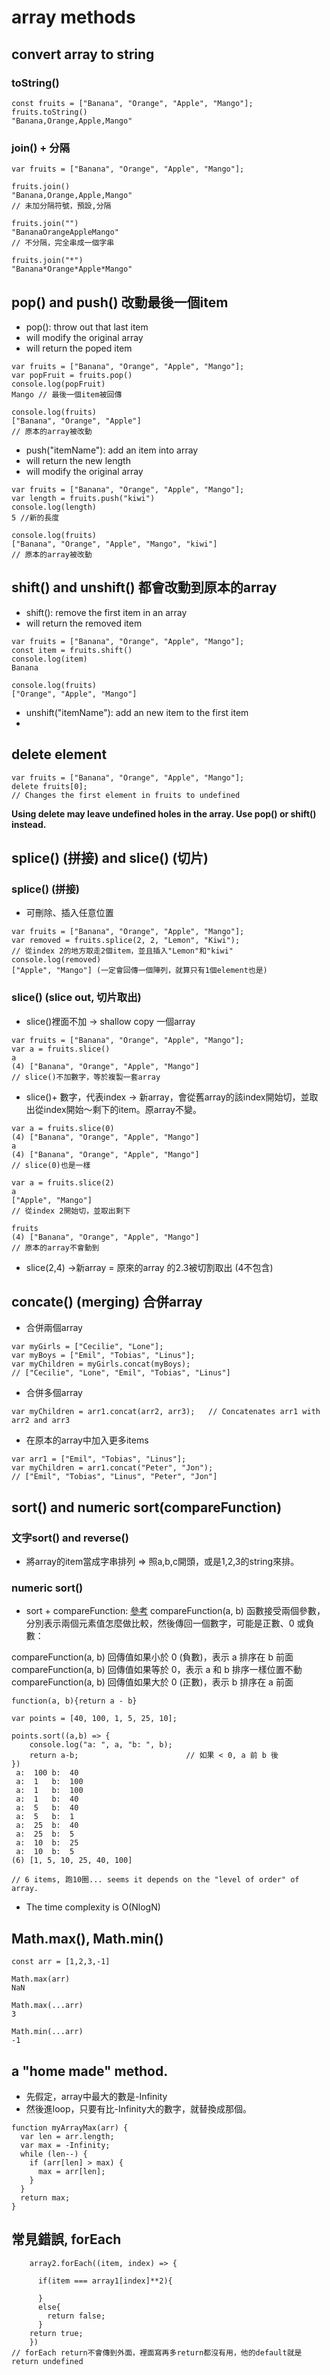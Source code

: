 # array methods

## convert array to string

### toString()
```
const fruits = ["Banana", "Orange", "Apple", "Mango"];
fruits.toString()
"Banana,Orange,Apple,Mango"
```

### join() + 分隔
```
var fruits = ["Banana", "Orange", "Apple", "Mango"];

fruits.join()
"Banana,Orange,Apple,Mango"
// 未加分隔符號，預設,分隔

fruits.join("")
"BananaOrangeAppleMango"
// 不分隔，完全串成一個字串

fruits.join("*")
"Banana*Orange*Apple*Mango"

```

## pop() and push() 改動最後一個item
- pop(): throw out that last item
- will modify the original array
- will return the poped item
```
var fruits = ["Banana", "Orange", "Apple", "Mango"];
var popFruit = fruits.pop()
console.log(popFruit)   
Mango // 最後一個item被回傳

console.log(fruits) 
["Banana", "Orange", "Apple"]
// 原本的array被改動
```

- push("itemName"): add an item into array
- will return the new length
- will modify the original array
```
var fruits = ["Banana", "Orange", "Apple", "Mango"];
var length = fruits.push("kiwi")
console.log(length) 
5 //新的長度

console.log(fruits)
["Banana", "Orange", "Apple", "Mango", "kiwi"]
// 原本的array被改動
```

## shift() and unshift() 都會改動到原本的array
- shift(): remove the first item in an array
- will return the removed item

```
var fruits = ["Banana", "Orange", "Apple", "Mango"];
const item = fruits.shift()
console.log(item)
Banana

console.log(fruits)
["Orange", "Apple", "Mango"]
```
- unshift("itemName"): add an new item to the first item
- 

## delete element
```
var fruits = ["Banana", "Orange", "Apple", "Mango"];
delete fruits[0];           
// Changes the first element in fruits to undefined
```
**Using delete may leave undefined holes in the array. Use pop() or shift() instead.**


## splice() (拼接) and slice() (切片)
### splice() (拼接) 
- 可刪除、插入任意位置

```
var fruits = ["Banana", "Orange", "Apple", "Mango"];
var removed = fruits.splice(2, 2, "Lemon", "Kiwi");
// 從index 2的地方取走2個item，並且插入"Lemon"和"kiwi"
console.log(removed)
["Apple", "Mango"] (一定會回傳一個陣列，就算只有1個element也是)
```


### slice() (slice out, 切片取出)
- slice()裡面不加 -> shallow copy 一個array 
```
var fruits = ["Banana", "Orange", "Apple", "Mango"];
var a = fruits.slice()
a
(4) ["Banana", "Orange", "Apple", "Mango"]
// slice()不加數字，等於複製一套array
```

- slice()+ 數字，代表index -> 新array，會從舊array的該index開始切，並取出從index開始～剩下的item。原array不變。
```
var a = fruits.slice(0)
(4) ["Banana", "Orange", "Apple", "Mango"]
a
(4) ["Banana", "Orange", "Apple", "Mango"]
// slice(0)也是一樣

var a = fruits.slice(2)
a
["Apple", "Mango"]
// 從index 2開始切，並取出剩下

fruits
(4) ["Banana", "Orange", "Apple", "Mango"]
// 原本的array不會動到
```
- slice(2,4) ->新array = 原來的array 的2.3被切割取出 (4不包含)

## concate() (merging) 合併array
- 合併兩個array
```
var myGirls = ["Cecilie", "Lone"];
var myBoys = ["Emil", "Tobias", "Linus"];
var myChildren = myGirls.concat(myBoys);
// ["Cecilie", "Lone", "Emil", "Tobias", "Linus"]
```
- 合併多個array
```
var myChildren = arr1.concat(arr2, arr3);   // Concatenates arr1 with arr2 and arr3
```
- 在原本的array中加入更多items
```
var arr1 = ["Emil", "Tobias", "Linus"];
var myChildren = arr1.concat("Peter", "Jon"); 
// ["Emil", "Tobias", "Linus", "Peter", "Jon"]
```


## sort() and numeric sort(compareFunction)

### 文字sort() and reverse()
- 將array的item當成字串排列 => 照a,b,c開頭，或是1,2,3的string來排。

### numeric sort()
- sort + compareFunction: 
[參考](https://www.fooish.com/javascript/array/sort.html)
compareFunction(a, b) 函數接受兩個參數，分別表示兩個元素值怎麼做比較，然後傳回一個數字，可能是正數、0 或負數：

compareFunction(a, b) 回傳值如果小於 0 (負數)，表示 a 排序在 b 前面
compareFunction(a, b) 回傳值如果等於 0，表示 a 和 b 排序一樣位置不動
compareFunction(a, b) 回傳值如果大於 0 (正數)，表示 b 排序在 a 前面
```
function(a, b){return a - b}
```
```
var points = [40, 100, 1, 5, 25, 10];

points.sort((a,b) => {
    console.log("a: ", a, "b: ", b);
    return a-b;                        // 如果 < 0, a 前 b 後
})
 a:  100 b:  40   
 a:  1   b:  100  
 a:  1   b:  100  
 a:  1   b:  40   
 a:  5   b:  40   
 a:  5   b:  1
 a:  25  b:  40
 a:  25  b:  5
 a:  10  b:  25
 a:  10  b:  5
(6) [1, 5, 10, 25, 40, 100]

// 6 items, 跑10圈... seems it depends on the "level of order" of array.
```
- The time complexity is O(NlogN)

## Math.max(), Math.min()
```
const arr = [1,2,3,-1]

Math.max(arr)
NaN

Math.max(...arr)
3

Math.min(...arr)
-1
```
## a "home made" method.
- 先假定，array中最大的數是-Infinity
- 然後進loop，只要有比-Infinity大的數字，就替換成那個。

```
function myArrayMax(arr) {
  var len = arr.length;
  var max = -Infinity;
  while (len--) {
    if (arr[len] > max) {
      max = arr[len];
    }
  }
  return max;
}
```


## 常見錯誤, forEach
```
    array2.forEach((item, index) => {

      if(item === array1[index]**2){
        
      }
      else{
        return false;
      }
    return true;      
    })
// forEach return不會傳到外面，裡面寫再多return都沒有用，他的default就是return undefined
   
```











